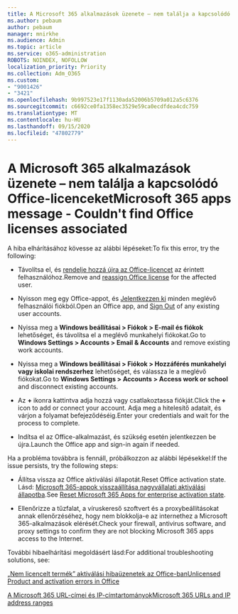 ```yaml
---
title: A Microsoft 365 alkalmazások üzenete – nem találja a kapcsolódó Office-licenceket
ms.author: pebaum
author: pebaum
manager: mnirkhe
ms.audience: Admin
ms.topic: article
ms.service: o365-administration
ROBOTS: NOINDEX, NOFOLLOW
localization_priority: Priority
ms.collection: Adm_O365
ms.custom:
- "9001426"
- "3421"
ms.openlocfilehash: 9b997523e17f1130ada52006b5709a012a5c6376
ms.sourcegitcommit: c6692ce0fa1358ec3529e59ca0ecdfdea4cdc759
ms.translationtype: MT
ms.contentlocale: hu-HU
ms.lasthandoff: 09/15/2020
ms.locfileid: "47802779"
---
```

# <a name="microsoft-365-apps-message---couldnt-find-office-licenses-associated"></a><span data-ttu-id="4c47c-102">A Microsoft 365 alkalmazások üzenete – nem találja a kapcsolódó Office-licenceket</span><span class="sxs-lookup"><span data-stu-id="4c47c-102">Microsoft 365 apps message - Couldn't find Office licenses associated</span></span>

<span data-ttu-id="4c47c-103">A hiba elhárításához kövesse az alábbi lépéseket:</span><span class="sxs-lookup"><span data-stu-id="4c47c-103">To fix this error, try the following:</span></span>

- <span data-ttu-id="4c47c-104">Távolítsa el, és [rendelje hozzá újra az Office-licencet](https://docs.microsoft.com/microsoft-365/admin/manage/assign-licenses-to-users) az érintett felhasználóhoz.</span><span class="sxs-lookup"><span data-stu-id="4c47c-104">Remove and [reassign Office license](https://docs.microsoft.com/microsoft-365/admin/manage/assign-licenses-to-users) for the affected user.</span></span>

- <span data-ttu-id="4c47c-105">Nyisson meg egy Office-appot, és [Jelentkezzen ki](https://support.office.com/article/sign-out-of-office-5a20dc11-47e9-4b6f-945d-478cb6d92071) minden meglévő felhasználói fiókból.</span><span class="sxs-lookup"><span data-stu-id="4c47c-105">Open an Office app, and [Sign Out](https://support.office.com/article/sign-out-of-office-5a20dc11-47e9-4b6f-945d-478cb6d92071) of any existing user accounts.</span></span>

- <span data-ttu-id="4c47c-106">Nyissa meg a **Windows beállításai > Fiókok > E-mail és fiókok** lehetőséget, és távolítsa el a meglévő munkahelyi fiókokat.</span><span class="sxs-lookup"><span data-stu-id="4c47c-106">Go to **Windows Settings > Accounts > Email & Accounts** and remove existing work accounts.</span></span>

- <span data-ttu-id="4c47c-107">Nyissa meg a **Windows beállításai > Fiókok > Hozzáférés munkahelyi vagy iskolai rendszerhez** lehetőséget, és válassza le a meglévő fiókokat.</span><span class="sxs-lookup"><span data-stu-id="4c47c-107">Go to **Windows Settings > Accounts > Access work or school** and disconnect existing accounts.</span></span>

- <span data-ttu-id="4c47c-108">Az **+** ikonra kattintva adja hozzá vagy csatlakoztassa fiókját.</span><span class="sxs-lookup"><span data-stu-id="4c47c-108">Click the **+** icon to add or connect your account.</span></span> <span data-ttu-id="4c47c-109">Adja meg a hitelesítő adatait, és várjon a folyamat befejeződéséig.</span><span class="sxs-lookup"><span data-stu-id="4c47c-109">Enter your credentials and wait for the process to complete.</span></span>

- <span data-ttu-id="4c47c-110">Indítsa el az Office-alkalmazást, és szükség esetén jelentkezzen be újra.</span><span class="sxs-lookup"><span data-stu-id="4c47c-110">Launch the Office app and sign-in again if needed.</span></span>

<span data-ttu-id="4c47c-111">Ha a probléma továbbra is fennáll, próbálkozzon az alábbi lépésekkel:</span><span class="sxs-lookup"><span data-stu-id="4c47c-111">If the issue persists, try the following steps:</span></span>

- <span data-ttu-id="4c47c-112">Állítsa vissza az Office aktiválási állapotát.</span><span class="sxs-lookup"><span data-stu-id="4c47c-112">Reset Office activation state.</span></span> <span data-ttu-id="4c47c-113">Lásd: [Microsoft 365-appok visszaállítása nagyvállalati aktiválási állapotba](https://docs.microsoft.com/office365/troubleshoot/activation/reset-office-365-proplus-activation-state).</span><span class="sxs-lookup"><span data-stu-id="4c47c-113">See [Reset Microsoft 365 Apps for enterprise activation state](https://docs.microsoft.com/office365/troubleshoot/activation/reset-office-365-proplus-activation-state).</span></span>

- <span data-ttu-id="4c47c-114">Ellenőrizze a tűzfalat, a víruskereső szoftvert és a proxybeállításokat annak ellenőrzéséhez, hogy nem blokkolja-e az internethez a Microsoft 365-alkalmazások elérését.</span><span class="sxs-lookup"><span data-stu-id="4c47c-114">Check your firewall, antivirus software, and proxy settings to confirm they are not blocking Microsoft 365 apps access to the Internet.</span></span> 

<span data-ttu-id="4c47c-115">További hibaelhárítási megoldásért lásd:</span><span class="sxs-lookup"><span data-stu-id="4c47c-115">For additional troubleshooting solutions, see:</span></span>

[<span data-ttu-id="4c47c-116">„Nem licencelt termék” aktiválási hibaüzenetek az Office-ban</span><span class="sxs-lookup"><span data-stu-id="4c47c-116">Unlicensed Product and activation errors in Office</span></span>](https://support.office.com/Article/0d23d3c0-c19c-4b2f-9845-5344fedc4380?wt.mc_id=Alchemy_ClientDIA)

[<span data-ttu-id="4c47c-117">A Microsoft 365 URL-címei és IP-címtartományok</span><span class="sxs-lookup"><span data-stu-id="4c47c-117">Microsoft 365 URLs and IP address ranges</span></span>](https://docs.microsoft.com/office365/enterprise/urls-and-ip-address-ranges)
